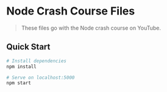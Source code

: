 # Node Crash Course Files

> These files go with the Node crash course on YouTube.

## Quick Start

```bash
# Install dependencies
npm install

# Serve on localhost:5000
npm start
```
